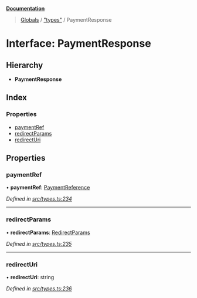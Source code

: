**[Documentation](../README.md)**

> [Globals](../README.md) / ["types"](../modules/_types_.md) / PaymentResponse

# Interface: PaymentResponse

## Hierarchy

- **PaymentResponse**

## Index

### Properties

- [paymentRef](_types_.paymentresponse.md#paymentref)
- [redirectParams](_types_.paymentresponse.md#redirectparams)
- [redirectUri](_types_.paymentresponse.md#redirecturi)

## Properties

### paymentRef

• **paymentRef**: [PaymentReference](_types_.paymentreference.md)

_Defined in [src/types.ts:234](https://github.com/distributhor/paygate-sdk/blob/c181cfd/src/types.ts#L234)_

---

### redirectParams

• **redirectParams**: [RedirectParams](_types_.redirectparams.md)

_Defined in [src/types.ts:235](https://github.com/distributhor/paygate-sdk/blob/c181cfd/src/types.ts#L235)_

---

### redirectUri

• **redirectUri**: string

_Defined in [src/types.ts:236](https://github.com/distributhor/paygate-sdk/blob/c181cfd/src/types.ts#L236)_
